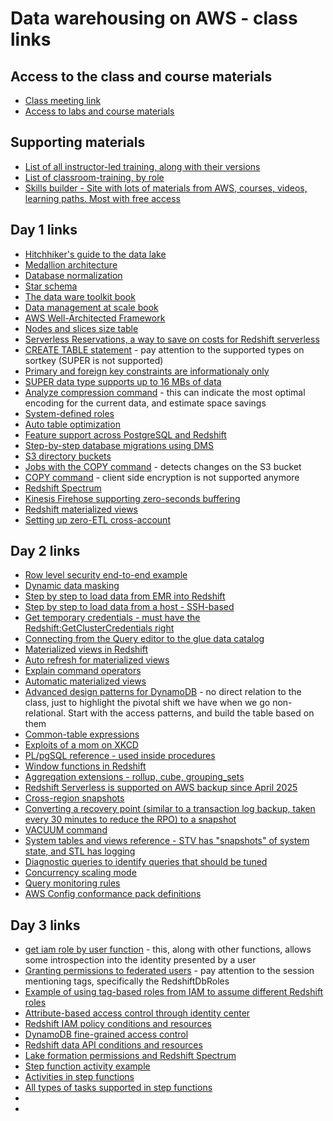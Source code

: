 # Data warehousing on AWS - class links

## Access to the class and course materials

- [Class meeting link](https://awsvirtual.webex.com/awsvirtual/j.php?MTID=m56c471205ec47002f0182c982b6e9210)
- [Access to labs and course materials](https://us-east-1.student.classrooms.aws.training/class/ilt%23d7oZD4UhZeVv187TRRKiTr)

## Supporting materials
- [List of all instructor-led training, along with their versions](https://releases.awstc.com/)
- [List of classroom-training, by role](https://aws.amazon.com/training/classroom/?nc2=sb_tr_ct)
- [Skills builder - Site with lots of materials from AWS, courses, videos, learning paths. Most with free access](https://skillbuilder.aws/)

## Day 1 links
- [Hitchhiker's guide to the data lake](https://azure.github.io/Storage/docs/analytics/hitchhikers-guide-to-the-datalake/)
- [Medallion architecture](https://www.databricks.com/glossary/medallion-architecture)
- [Database normalization](en.wikipedia.org/wiki/Database_normalization)
- [Star schema](https://en.wikipedia.org/wiki/Star_schema)
- [The data ware toolkit book](https://www.amazon.com/Data-Warehouse-Toolkit-Definitive-Dimensional/)
- [Data management at scale book](https://www.amazon.com/Data-Management-Scale-Modern-Architecture/)
- [AWS Well-Architected Framework](https://aws.amazon.com/architecture/well-architected/?wa-lens-whitepapers.sort-by=item.additionalFields.sortDate&wa-lens-whitepapers.sort-order=desc&wa-guidance-whitepapers.sort-by=item.additionalFields.sortDate&wa-guidance-whitepapers.sort-order=desc)
- [Nodes and slices size table](https://docs.aws.amazon.com/redshift/latest/mgmt/working-with-clusters.html)
- [Serverless Reservations, a way to save on costs for Redshift serverless](https://aws.amazon.com/about-aws/whats-new/2025/04/serverless-reservations-discounted-pricing-option-amazon-redshift-serverless/)
- [CREATE TABLE statement](https://docs.aws.amazon.com/en_us/redshift/latest/dg/r_CREATE_TABLE_NEW.html) - pay attention to the supported types on sortkey (SUPER is not supported)
- [Primary and foreign key constraints are informationaly only](https://docs.aws.amazon.com/redshift/latest/dg/c_best-practices-defining-constraints.html)
- [SUPER data type supports up to 16 MBs of data](https://docs.aws.amazon.com/redshift/latest/dg/r_SUPER_type.html)
- [Analyze compression command](https://docs.aws.amazon.com/redshift/latest/dg/t_Verifying_data_compression.html) - this can indicate the most optimal encoding for the current data, and estimate space savings
- [System-defined roles](https://docs.aws.amazon.com/redshift/latest/dg/r_roles-default.html)
- [Auto table optimization](https://docs.aws.amazon.com/redshift/latest/dg/t_Creating_tables.html)
- [Feature support across PostgreSQL and Redshift](https://docs.aws.amazon.com/redshift/latest/dg/c_redshift-and-postgres-sql.html)
- [Step-by-step database migrations using DMS](https://docs.aws.amazon.com/dms/latest/sbs/dms-sbs-welcome.html)
- [S3 directory buckets](https://docs.aws.amazon.com/AmazonS3/latest/userguide/s3-express-differences.html)
- [Jobs with the COPY command](https://docs.aws.amazon.com/redshift/latest/dg/r_COPY-JOB.html) - detects changes on the S3 bucket
- [COPY command](https://docs.aws.amazon.com/redshift/latest/dg/r_COPY.html) - client side encryption is not supported anymore
- [Redshift Spectrum](https://docs.aws.amazon.com/en_us/redshift/latest/dg/c-getting-started-using-spectrum.html)
- [Kinesis Firehose supporting zero-seconds buffering](https://aws.amazon.com/about-aws/whats-new/2023/12/amazon-kinesis-data-firehose-zero-buffering/)
- [Redshift materialized views](https://docs.aws.amazon.com/redshift/latest/dg/materialized-view-overview.html)
- [Setting up zero-ETL cross-account](https://repost.aws/articles/AR5c_j088bT76j2v5hAWaljw/set-up-cross-account-zero-etl-integration-in-the-same-region)

## Day 2 links
- [Row level security end-to-end example](https://docs.aws.amazon.com/redshift/latest/dg/t_rls-example.html)
- [Dynamic data masking](https://docs.aws.amazon.com/redshift/latest/dg/r_ddm-procedures.html)
- [Step by step to load data from EMR into Redshift](https://docs.aws.amazon.com/redshift/latest/dg/loading-data-from-emr.html)
- [Step by step to load data from a host - SSH-based](https://docs.aws.amazon.com/redshift/latest/dg/loading-data-from-remote-hosts.html)
- [Get temporary credentials - must have the Redshift:GetClusterCredentials right](https://docs.aws.amazon.com/redshift/latest/mgmt/generating-iam-credentials-steps.html)
- [Connecting from the Query editor to the glue data catalog](https://docs.aws.amazon.com/redshift/latest/mgmt/query-editor-v2-glue.html)
- [Materialized views in Redshift](https://docs.aws.amazon.com/redshift/latest/dg/materialized-view-overview.html)
- [Auto refresh for materialized views](https://docs.aws.amazon.com/redshift/latest/dg/materialized-view-refresh.html)
- [Explain command operators](https://docs.aws.amazon.com/redshift/latest/dg/c-the-query-plan.html)
- [Automatic materialized views](https://docs.aws.amazon.com/redshift/latest/dg/materialized-view-auto-mv.html)
- [Advanced design patterns for DynamoDB](https://www.youtube.com/watch?v=xfxBhvGpoa0) - no direct relation to the class, just to highlight the pivotal shift we have when we go non-relational. Start with the access patterns, and build the table based on them
- [Common-table expressions](https://docs.aws.amazon.com/redshift/latest/dg/r_WITH_clause.html)
- [Exploits of a mom on XKCD](https://xkcd.com/327/)
- [PL/pgSQL reference - used inside procedures](https://docs.aws.amazon.com/redshift/latest/dg/c_pl_pgSQL_reference.html)
- [Window functions in Redshift](https://docs.aws.amazon.com/redshift/latest/dg/c_Window_functions.html)
- [Aggregation extensions - rollup, cube, grouping_sets](https://docs.aws.amazon.com/redshift/latest/dg/r_GROUP_BY_aggregation-extensions.html)
- [Redshift Serverless is supported on AWS backup since April 2025](https://aws.amazon.com/about-aws/whats-new/2025/04/aws-backup-amazon-redshift-serverless/)
- [Cross-region snapshots](https://docs.aws.amazon.com/redshift/latest/mgmt/snapshot-crossregioncopy-configure.html)
- [Converting a recovery point (similar to a transaction log backup, taken every 30 minutes to reduce the RPO) to a snapshot](https://docs.aws.amazon.com/redshift/latest/mgmt/serverless-recovery-point-convert.html)
- [VACUUM command](https://docs.aws.amazon.com/redshift/latest/dg/r_VACUUM_command.html)
- [System tables and views reference - STV has "snapshots" of system state, and STL has logging](https://docs.aws.amazon.com/redshift/latest/dg/cm_chap_system-tables.html)
- [Diagnostic queries to identify queries that should be tuned](https://docs.aws.amazon.com/redshift/latest/dg/diagnostic-queries-for-query-tuning.html)
- [Concurrency scaling mode](https://docs.aws.amazon.com/redshift/latest/dg/concurrency-scaling.html)
- [Query monitoring rules](https://docs.aws.amazon.com/redshift/latest/dg/cm-c-wlm-query-monitoring-rules.html)
- [AWS Config conformance pack definitions](https://github.com/awslabs/aws-config-rules/tree/master/aws-config-conformance-packs)
## Day 3 links
- [get iam role by user function](https://docs.aws.amazon.com/redshift/latest/dg/PG_GET_IAM_ROLE_BY_USER.html) - this, along with other functions, allows some introspection into the identity presented by a user
- [Granting permissions to federated users](https://docs.aws.amazon.com/redshift/latest/mgmt/redshift-iam-access-federated-db-roles.html) - pay attention to the session mentioning tags, specifically the RedshiftDbRoles
- [Example of using tag-based roles from IAM to assume different Redshift roles](https://repost.aws/articles/AR1m7iVsf1REyIsPpsU7p0fw/use-iam-tags-to-enable-fine-grained-federated-authentication-to-redshift-serverless)
- [Attribute-based access control through identity center](https://docs.aws.amazon.com/singlesignon/latest/userguide/attributesforaccesscontrol.html)
- [Redshift IAM policy conditions and resources](https://docs.aws.amazon.com/singlesignon/latest/userguide/attributesforaccesscontrol.html)
- [DynamoDB fine-grained access control](https://docs.aws.amazon.com/amazondynamodb/latest/developerguide/specifying-conditions.html)
- [Redshift data API conditions and resources](https://docs.aws.amazon.com/service-authorization/latest/reference/list_amazonredshiftdataapi.html)
- [Lake formation permissions and Redshift Spectrum](https://docs.aws.amazon.com/redshift/latest/dg/spectrum-lake-formation.html)
- [Step function activity example](https://docs.aws.amazon.com/step-functions/latest/dg/tutorial-creating-activity-state-machine.html)
- [Activities in step functions](https://docs.aws.amazon.com/step-functions/latest/dg/concepts-activities.html)
- [All types of tasks supported in step functions](https://docs.aws.amazon.com/step-functions/latest/dg/state-task.html#state-task-activity)
- 
- 

